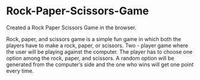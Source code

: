 # Rock-Paper-Scissors-Game
Created a Rock Paper Scissors Game in the browser. 

Rock, paper, and scissors game is a simple fun game in which both the players have to make a rock, paper, or scissors. 
Two - player game where the user will be playing against the computer.
The player has to choose one option among the rock, paper, and scissors. 
A random option will be generated from the computer’s side and the one who wins will get one point every time.

